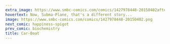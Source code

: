 ```yaml
---
extra_image: https://www.smbc-comics.com/comics/1427978448-20150402after.png
hovertext: Now, Subma-Plane, that's a different story...
image: https://www.smbc-comics.com/comics/1427978448-20150402.png
next_comic: happiness-spigot
prev_comic: biochemistry
title: Car-Boat
---
```


